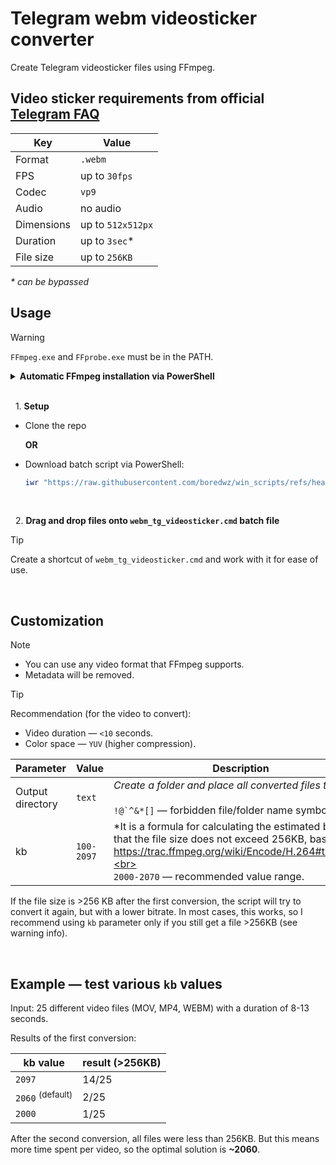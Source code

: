 # Telegram webm videosticker converter

Create Telegram videosticker files using FFmpeg.

## Video sticker requirements from official [Telegram FAQ](https://core.telegram.org/stickers/webm-vp9-encoding#video-requirements-for-stickers-and-emoji)

| Key | Value |
|---|---|
| Format | `.webm` |
| FPS | up to `30fps` |
| Codec | `vp9` |
| Audio | no audio |
| Dimensions | up to `512x512px` |
| Duration | up to `3sec`* |
| File size | up to `256KB` |

_\* can be bypassed_

## Usage

> [!WARNING]
> `FFmpeg.exe` and `FFprobe.exe` must be in the PATH.

<details>

**<summary>Automatic FFmpeg installation via PowerShell</summary>**

```powershell
$ProgressPreference=0;$g="https://gist.githubusercontent.com/boredwz/e7872773f4c44671ca37fad7ca3912b7/raw/Get-GithubLatestReleaseUrl.ps1"; $url=(iex "&{$(iwr -useb $g)} BtbN FFmpeg-Builds").Files|?{$_ -match "master-latest-win64-gpl\.zip"}|select -f 1; iwr $url -o f.zip;$ProgressPreference=2;Expand-Archive f.zip ".\"; ls -dir|?{$_.name -match "ffmpeg.+?win64"}|%{$a="$($_.name)\bin"; cp $_ -dest $env:USERPROFILE -for -r; ri $_ -rec -for}; $p=([System.Environment]::GetEnvironmentVariable("Path", [System.EnvironmentVariableTarget]::User)); $a="$env:USERPROFILE\$a"; if($p -notlike "*$a*"){[System.Environment]::SetEnvironmentVariable("Path", ("$($p -replace ';+$','');$a"), [System.EnvironmentVariableTarget]::User)}
```

- Install ffmpeg: `C:\Users\(User)\ffmpeg*`
- Add `ffmpeg.exe`, `ffprobe.exe` and `ffplay.exe` to the PATH.

</details>

<br>

&nbsp; 1\. **Setup**
- Clone the repo
  
  **OR**

- Download batch script via PowerShell:
  ```powershell
  iwr "https://raw.githubusercontent.com/boredwz/win_scripts/refs/heads/master/cmd/webm_tg_videosticker.cmd" -o ".\webm_tg_videosticker.cmd"
  ```

<br>

&nbsp; 2\. **Drag and drop files onto `webm_tg_videosticker.cmd` batch file**

> [!TIP]
> Create a shortcut of `webm_tg_videosticker.cmd` and work with it for ease of use.

<br>

## Customization

> [!NOTE]
> - You can use any video format that FFmpeg supports.  
> - Metadata will be removed.

> [!TIP]
> Recommendation (for the video to convert):  
> - Video duration — `<10` seconds.  
> - Color space — `YUV` (higher compression).

| Parameter | Value | Description |
|---|---|---|
| Output directory | `text` | *Create a folder and place all converted files there*<br><br><code>!@\`^&\*[]</code> — forbidden file/folder name symbols. |
| kb | `100-2097` | *It is a formula for calculating the estimated bitrate so that the file size does not exceed 256KB, based on https://trac.ffmpeg.org/wiki/Encode/H.264#twopass*<br><br>`2000-2070` — recommended value range. |
    
If the file size is >256 KB after the first conversion, the script will try to convert it again, but with a lower bitrate. In most cases, this works, so I recommend using `kb` parameter only if you still get a file >256KB (see warning info).

<br>

## Example — test various `kb` values

Input: 25 different video files (MOV, MP4, WEBM) with a duration of 8-13 seconds.

Results of the first conversion:

| kb value | result (>256KB) |
|---|---|
| `2097` | 14/25 |
| `2060` <sup>(default)</sup> | 2/25 |
| `2000` | 1/25 |

After the second conversion, all files were less than 256KB. But this means more time spent per video, so the optimal solution is **\~2060**.

<br>